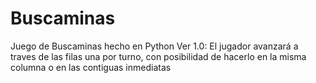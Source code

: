 # Buscaminas
Juego de Buscaminas hecho en Python 
Ver 1.0: El jugador avanzará a traves de las filas una por turno, con posibilidad de hacerlo en la misma columna o en las contiguas inmediatas 
